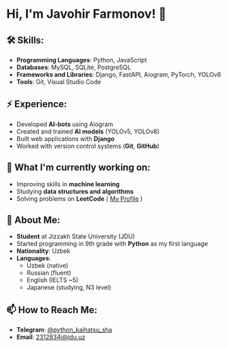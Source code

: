 # Hi, I'm Javohir Farmonov! 👋

## 🛠️ Skills:
- **Programming Languages**: Python, JavaScript  
- **Databases**: MySQL, SQLite, PostgreSQL  
- **Frameworks and Libraries**: Django, FastAPI, Aiogram, PyTorch, YOLOv8  
- **Tools**: Git, Visual Studio Code  

## ⚡ Experience:
- Developed **AI-bots** using Aiogram  
- Created and trained **AI models** (YOLOv5, YOLOv8)  
- Built web applications with **Django**  
- Worked with version control systems (**Git**, **GitHub**)  

## 🌱 What I'm currently working on:
- Improving skills in **machine learning**  
- Studying **data structures and algorithms**  
- Solving problems on **LeetCode**  ( [My Profile](https://leetcode.com/u/javohir07/) )  

## 📝 About Me:
- **Student** at Jizzakh State University (JDU)  
- Started programming in 9th grade with **Python** as my first language  
- **Nationality**: Uzbek  
- **Languages**:  
  - Uzbek (native)  
  - Russian (fluent)  
  - English (IELTS ~5)  
  - Japanese (studying, N3 level)  

## 📫 How to Reach Me:
- **Telegram**: [@python_kaihatsu_sha](https://t.me/python_kaihatsu_sha)  
- **Email**: [2312834j@jdu.uz](mailto:2312834j@jdu.uz)  
